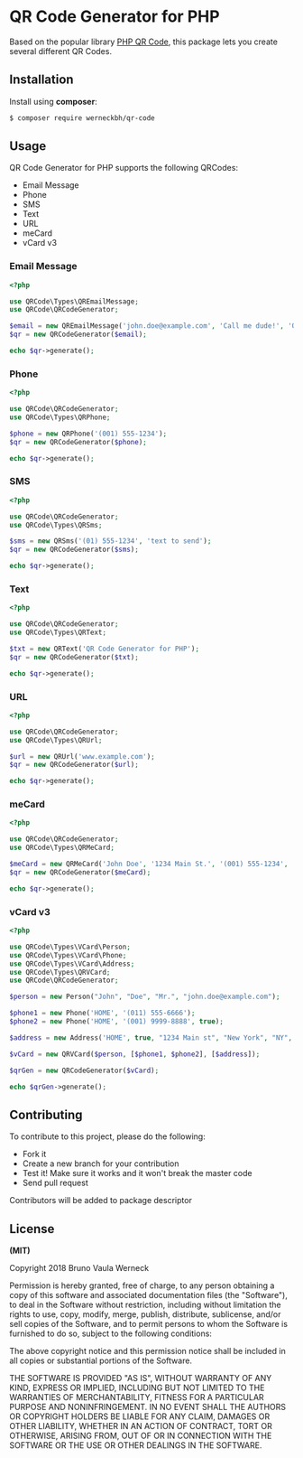 # QR Code Generator for PHP

Based on the popular library [PHP QR Code](http://phpqrcode.sourceforge.net), this package lets you create several different QR Codes.

## Installation

Install using **composer**:

```bash
$ composer require werneckbh/qr-code
```

## Usage

QR Code Generator for PHP supports the following QRCodes:

 - Email Message
 - Phone
 - SMS
 - Text
 - URL
 - meCard
 - vCard v3
 
 ### Email Message
 
 ```php
 <?php
 
 use QRCode\Types\QREmailMessage; 
 use QRCode\QRCodeGenerator;
 
 $email = new QREmailMessage('john.doe@example.com', 'Call me dude!', 'QR Code Email Message'); 
 $qr = new QRCodeGenerator($email);  
 
 echo $qr->generate();
 ```
 
 ### Phone
 
 ```php
 <?php 
 
 use QRCode\QRCodeGenerator;
 use QRCode\Types\QRPhone;

 $phone = new QRPhone('(001) 555-1234');
 $qr = new QRCodeGenerator($phone);

 echo $qr->generate(); 
 ```
 
 ### SMS
 
 ```php
 <?php
 
 use QRCode\QRCodeGenerator;
 use QRCode\Types\QRSms;
 
 $sms = new QRSms('(01) 555-1234', 'text to send');
 $qr = new QRCodeGenerator($sms);
 
 echo $qr->generate();
 ```
 
 ### Text
 
 ```php
 <?php
 
 use QRCode\QRCodeGenerator;
 use QRCode\Types\QRText;
 
 $txt = new QRText('QR Code Generator for PHP');
 $qr = new QRCodeGenerator($txt);
 
 echo $qr->generate();
 ```
 
 ### URL
 
 ```php
 <?php
 
 use QRCode\QRCodeGenerator;
 use QRCode\Types\QRUrl;
 
 $url = new QRUrl('www.example.com');
 $qr = new QRCodeGenerator($url);
 
 echo $qr->generate();
 ```
 
 ### meCard
 
 ```php
 <?php
 
 use QRCode\QRCodeGenerator;
 use QRCode\Types\QRMeCard;
 
 $meCard = new QRMeCard('John Doe', '1234 Main St.', '(001) 555-1234', 'john.doe@example.com');
 $qr = new QRCodeGenerator($meCard);
 
 echo $qr->generate();
 ```
 
 ### vCard v3
 
 ```php
 <?php
 
 use QRCode\Types\VCard\Person;
 use QRCode\Types\VCard\Phone;
 use QRCode\Types\VCard\Address;
 use QRCode\Types\QRVCard;
 use QRCode\QRCodeGenerator;
 
 $person = new Person("John", "Doe", "Mr.", "john.doe@example.com");
 
 $phone1 = new Phone('HOME', '(011) 555-6666');
 $phone2 = new Phone('HOME', '(001) 9999-8888', true);
 
 $address = new Address('HOME', true, "1234 Main st", "New York", "NY", "12345", "USA");
 
 $vCard = new QRVCard($person, [$phone1, $phone2], [$address]);
 
 $qrGen = new QRCodeGenerator($vCard);
 
 echo $qrGen->generate();
 ```
 
 ## Contributing
 
 To contribute to this project, please do the following:
 
  - Fork it
  - Create a new branch for your contribution
  - Test it! Make sure it works and it won't break the master code
  - Send pull request
  
  Contributors will be added to package descriptor
  
  ## License
  
  **(MIT)**
  
  Copyright 2018 Bruno Vaula Werneck
  
  Permission is hereby granted, free of charge, to any person obtaining a copy of this software and associated documentation files (the "Software"), to deal in the Software without restriction, including without limitation the rights to use, copy, modify, merge, publish, distribute, sublicense, and/or sell copies of the Software, and to permit persons to whom the Software is furnished to do so, subject to the following conditions:
  
  The above copyright notice and this permission notice shall be included in all copies or substantial portions of the Software.
  
  THE SOFTWARE IS PROVIDED "AS IS", WITHOUT WARRANTY OF ANY KIND, EXPRESS OR IMPLIED, INCLUDING BUT NOT LIMITED TO THE WARRANTIES OF MERCHANTABILITY, FITNESS FOR A PARTICULAR PURPOSE AND NONINFRINGEMENT. IN NO EVENT SHALL THE AUTHORS OR COPYRIGHT HOLDERS BE LIABLE FOR ANY CLAIM, DAMAGES OR OTHER LIABILITY, WHETHER IN AN ACTION OF CONTRACT, TORT OR OTHERWISE, ARISING FROM, OUT OF OR IN CONNECTION WITH THE SOFTWARE OR THE USE OR OTHER DEALINGS IN THE SOFTWARE.